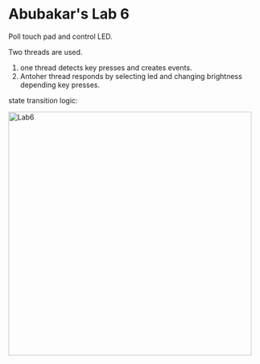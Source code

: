 # Abubakar's Lab 6

Poll touch pad and control LED.

Two threads are used.
 1. one thread detects key presses and creates events.
 2. Antoher thread responds by selecting led and changing brightness depending key presses.
 
 state transition logic:

<img width="483" alt="Lab6" src="https://media.github.research.its.qmul.ac.uk/user/2288/files/0b49cc80-3fd2-11eb-9977-9c417fb90d0c">

